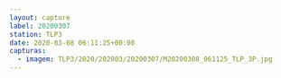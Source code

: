 ```yaml
---
layout: capture
label: 20200307
station: TLP3
date: 2020-03-08 06:11:25+00:00
capturas:
  - imagem: TLP3/2020/202003/20200307/M20200308_061125_TLP_3P.jpg
---
```

